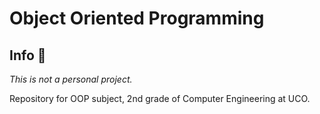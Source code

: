 # Object Oriented Programming

## Info 🚀

_This is not a personal project._

Repository for OOP subject, 2nd grade of Computer Engineering at UCO.